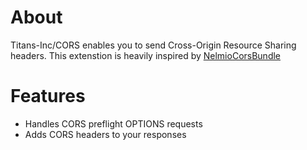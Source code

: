 # About
Titans-Inc/CORS enables you to send Cross-Origin Resource Sharing headers. This extenstion is heavily inspired by [NelmioCorsBundle](https://github.com/nelmio/NelmioCorsBundle)

# Features
+ Handles CORS preflight OPTIONS requests
+ Adds CORS headers to your responses